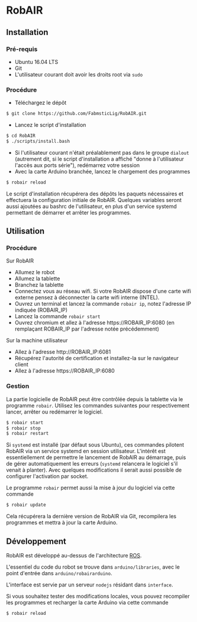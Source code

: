 # RobAIR

## Installation

### Pré-requis

- Ubuntu 16.04 LTS
- Git
- L'utilisateur courant doit avoir les droits root via `sudo`

### Procédure

- Téléchargez le dépôt
```bash
$ git clone https://github.com/FabmsticLig/RobAIR.git
```
- Lancez le script d'installation
```bash
$ cd RobAIR
$ ./scripts/install.bash
```
- Si l'utilisateur courant n'était préalablement pas dans le groupe `dialout`
(autrement dit, si le script d'installation a affiché "donne à l'utilisateur
l'accès aux ports série"), redémarrez votre session
- Avec la carte Arduino branchée, lancez le chargement des programmes
```bash
$ robair reload
```

Le script d'installation récupérera des dépôts les paquets nécessaires et
effectuera la configuration initiale de RobAIR. Quelques variables seront aussi
ajoutées au bashrc de l'utilisateur, en plus d'un service systemd permettant de
démarrer et arrêter les programmes.


## Utilisation

### Procédure

Sur RobAIR
- Allumez le robot
- Allumez la tablette
- Branchez la tablette
- Connectez vous au réseau wifi. Si votre RobAIR dispose d'une carte wifi
externe pensez à déconnecter la carte wifi interne (INTEL).
- Ouvrez un terminal et lancez la commande `robair ip`, notez l'adresse IP indiquée (ROBAIR_IP)
- Lancez la commande `robair start`
- Ouvrez chromium et allez à l'adresse https://ROBAIR_IP:6080 (en remplaçant
ROBAIR_IP par l'adresse notée précédemment)

Sur la machine utilisateur
- Allez à l'adresse http://ROBAIR_IP:6081
- Récupérez l'autorité de certification et installez-la sur le navigateur client
- Allez à l'adresse https://ROBAIR_IP:6080


### Gestion

La partie logicielle de RobAIR peut être contrôlée depuis la tablette via le
programme `robair`. Utilisez les commandes suivantes pour respectivement lancer,
arrêter ou redémarrer le logiciel.
```bash
$ robair start
$ robair stop
$ robair restart
```

Si `systemd` est installé (par défaut sous Ubuntu), ces commandes pilotent
RobAIR via un service systemd en session utilisateur. L'intérêt est
essentiellement de permettre le lancement de RobAIR au démarrage, puis de gérer
automatiquement les erreurs (`systemd` relancera le logiciel s'il venait à
planter). Avec quelques modifications il serait aussi possible de
configurer l'activation par socket.

Le programme `robair` permet aussi la mise à jour du logiciel via cette commande
```bash
$ robair update
```
Cela récupérera la dernière version de RobAIR via Git, recompilera les
programmes et mettra à jour la carte Arduino.


## Développement

RobAIR est développé au-dessus de l'architecture [ROS][1].

L'essentiel du code du robot se trouve dans `arduino/libraries`, avec le point
d'entrée dans `arduino/robairarduino`.

L'interface est servie par un serveur `nodejs` résidant dans `interface`.

Si vous souhaitez tester des modifications locales, vous pouvez recompiler les
programmes et recharger la carte Arduino via cette commande
```bash
$ robair reload
```

 [1]: http://www.ros.org/
